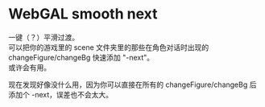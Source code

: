 # WebGAL smooth next  
一键（？）平滑过渡。  
可以把你的游戏里的 scene 文件夹里的那些在角色对话时出现的 changeFigure/changeBg 快速添加 "-next"。  
或许会有用。  
  
现在发现好像没什么用，因为你可以直接在所有的 changeFigure/changeBg 后添加个 -next，误差也不会太大。
